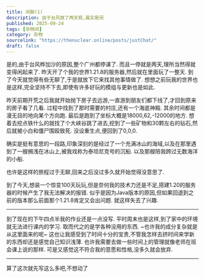 ```yaml
---
title: 闲聊(1)
description: 由于台风放了两天假,属实是闲
published: 2025-09-24
tags: [杂物间]
category: 杂物
sourcelink: "https://thenuclear.online/posts/justChat/"
draft: false
---
```

是的,由于台风桦加沙的原因,整个广州都停课了.
而且一停就是两天,理所当然得就变得闲起来了.
昨天开了个我的世界1.21.8的服务器,然后就在里面玩了一整天.
到了今天就觉得有些无聊了,于是就放下它来找其他事情做了.
想想之前玩我的世界也是这样,完全坚持不下去,即使有许多好玩的模组与更新也是如此.

昨天前期开荒之后我就开始抛下房子去远游,一直游到朋友们都下线了,才回到原来的房子看了几看.
过程中找到了那时需要的村庄,还有一个海底神殿.
其余时间都是漫无目的地向某个方向跑.
最后是跑到了坐标大概是18000,62,-12000的地方.
想着去挖点铁什么的就找了个大峡谷跳了进去,挖到了一些矿物和30颗左右的钻石,然后就被小白和僵尸围殴致死.
没设重生点,便回到了0,0,0.

确实是挺有意思的一段路,印象深刻的是经过了一个充满冰山的海域,以及在那里遇到了一艘搁浅在冰山上,被我戏称为泰坦尼克号的沉船.
以及那艘陪我跨过无数海洋的小船.

也许是这样的旅程过于无聊,回来之后没过多久就开始觉得没意思了.

到了今天,想装一个惊变100天玩玩,但是奈何我的技术力还是不足,搭建1.20的服务器的时候产生了我无法解决的报错.
似乎是因为Java版本的原因,但如果回退到之前的版本那么前面那个1.21.8肯定又会出问题.
就这样失去了兴趣.

---

到了现在的下午四点半我的作业还是一点没写.
平时周末也是这样,到了家中的环境就无法进行课内的学习.
取而代之的是学各种没用的东西.
~也许我的成分复杂就是从这里面来的呢~
这也让我感受到了时间十分的宝贵,不管我怎样去挤时间来学新的东西却还是感觉自己知识浅薄.
也许我需要去做一些时间上的管理就像老师在班会课上说的那样.
可是又感觉这不符合我的意愿和性格,没多久就会放弃.

---

算了这次就先写这么多吧,不想动了










